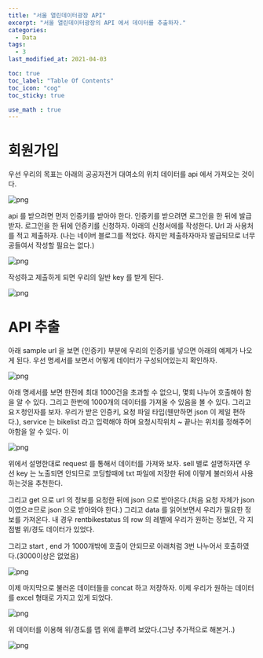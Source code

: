 ```yaml
---
title: "서울 열린데이터광장 API"
excerpt: "서울 열린데이터광장의 API 에서 데이터를 추출하자."
categories:
  - Data
tags:
  - 3
last_modified_at: 2021-04-03

toc: true
toc_label: "Table Of Contents"
toc_icon: "cog"
toc_sticky: true

use_math : true
---
```




# 회원가입

우선 우리의 목표는 아래의 공공자전거 대여소의 위치 데이터를 api 에서 가져오는 것이다. 

![png](/assets/images/Data/1_0.PNG)

api 를 받으려면 먼저 인증키를 받아야 한다. 인증키를 받으려면 로그인을 한 뒤에 발급받자. 로그인을 한 뒤에 인증키를 신청하자. 아래의 신청서에를 작성한다. Url 과 사용처를 적고 제출하자. (나는 네이버 블로그를 적었다. 하지만 제출하자마자 발급되므로 너무 공들여서 작성할 필요는 없다.)

![png](/assets/images/Data/1_1.PNG)

작성하고 제출하게 되면 우리의 일반 key 를 받게 된다.

![png](/assets/images/Data/1_2.PNG)

# API 추출

아래 sample url 을 보면 {인증키} 부분에 우리의 인증키를 넣으면 아래의 예제가 나오게 된다. 우선 명세서를 보면서 어떻게 데이터가 구성되어있는지 확인하자.

![png](/assets/images/Data/1_3.PNG)

아래 명세서를 보면 한전에 최대 1000건을 초과할 수 없으니, 몇회 나누어 호출해야 함을 알 수 있다. 그리고 한번에 1000개의 데이터를 가져올 수 있음을 볼 수 있다. 그리고 요ㅈ청인자를 보자. 우리가 받은 인증키, 요청 파일 타입(웬만하면 json 이 제일 편하다.), service 는 bikelist 라고 입력해야 하며 요청시작위치 ~ 끝나는 위치를 정해주어야함을 알 수 있다. 이

![png](/assets/images/Data/1_4.PNG)

위에서 설명한대로 request 를 통해서 데이터를 가져와 보자. sell 별로 설명하자면 우선 key 는 노출되면 안되므로 코딩할때에 txt 파일에 저장한 뒤에 이렇게 불러와서 사용하는것을 추천한다.

그리고 get 으로 url 의 정보를 요청한 뒤에 json 으로 받아온다.(처음 요청 자체가 json 이였으ㄹ므로 json 으로 받아와야 한다.) 그리고 data 를 읽어보면서 우리가 필요한 정보를 가져온다. 내 경우 rentbikestatus 의 row 의 레벨에 우리가 원하는 정보인, 각 지점별 위/경도 데이터가 있었다.

그리고 start , end 가 1000개밖에 호출이 안되므로 아래처럼 3번 나누어서 호출하였다.(3000이상은 없었음)

![png](/assets/images/Data/1_5.PNG)

이제 마지막으로 불러온 데이터들을 concat 하고 저장하자. 이제 우리가 원하는 데이터를 excel 형태로 가지고 있게 되었다.

![png](/assets/images/Data/1_6.PNG)

위 데이터를 이용해 위/경도를 맵 위에 흩뿌려 보았다.(그냥 추가적으로 해본거..)

![png](/assets/images/Data/1_7.PNG)

